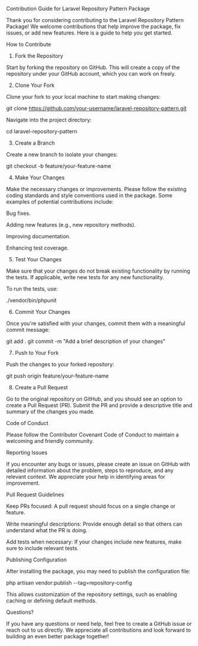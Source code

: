 Contribution Guide for Laravel Repository Pattern Package

Thank you for considering contributing to the Laravel Repository Pattern Package! We welcome contributions that help improve the package, fix issues, or add new features. Here is a guide to help you get started.

How to Contribute

1. Fork the Repository

Start by forking the repository on GitHub. This will create a copy of the repository under your GitHub account, which you can work on freely.

2. Clone Your Fork

Clone your fork to your local machine to start making changes:

git clone https://github.com/your-username/laravel-repository-pattern.git

Navigate into the project directory:

cd laravel-repository-pattern

3. Create a Branch

Create a new branch to isolate your changes:

git checkout -b feature/your-feature-name

4. Make Your Changes

Make the necessary changes or improvements. Please follow the existing coding standards and style conventions used in the package. Some examples of potential contributions include:

Bug fixes.

Adding new features (e.g., new repository methods).

Improving documentation.

Enhancing test coverage.

5. Test Your Changes

Make sure that your changes do not break existing functionality by running the tests. If applicable, write new tests for any new functionality.

To run the tests, use:

./vendor/bin/phpunit

6. Commit Your Changes

Once you're satisfied with your changes, commit them with a meaningful commit message:

git add .
git commit -m "Add a brief description of your changes"

7. Push to Your Fork

Push the changes to your forked repository:

git push origin feature/your-feature-name

8. Create a Pull Request

Go to the original repository on GitHub, and you should see an option to create a Pull Request (PR). Submit the PR and provide a descriptive title and summary of the changes you made.

Code of Conduct

Please follow the Contributor Covenant Code of Conduct to maintain a welcoming and friendly community.

Reporting Issues

If you encounter any bugs or issues, please create an issue on GitHub with detailed information about the problem, steps to reproduce, and any relevant context. We appreciate your help in identifying areas for improvement.

Pull Request Guidelines

Keep PRs focused: A pull request should focus on a single change or feature.

Write meaningful descriptions: Provide enough detail so that others can understand what the PR is doing.

Add tests when necessary: If your changes include new features, make sure to include relevant tests.

Publishing Configuration

After installing the package, you may need to publish the configuration file:

php artisan vendor:publish --tag=repository-config

This allows customization of the repository settings, such as enabling caching or defining default methods.

Questions?

If you have any questions or need help, feel free to create a GitHub issue or reach out to us directly. We appreciate all contributions and look forward to building an even better package together!

